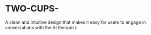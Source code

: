 # TWO-CUPS-
A clean and intuitive design that makes it easy for users to engage in conversations with the AI therapist.
